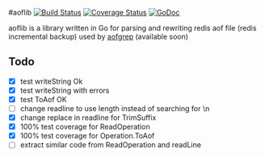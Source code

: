 #aoflib
[![Build Status](https://travis-ci.org/gato/aof.svg?branch=master)](https://travis-ci.org/gato/aof)
[![Coverage Status](https://coveralls.io/repos/gato/aof/badge.svg?branch=master)](https://coveralls.io/r/gato/aof?branch=master)
[![GoDoc](https://godoc.org/github.com/gato/aof?status.svg)](http://godoc.org/github.com/gato/aof)

aoflib is a library written in Go for parsing and rewriting redis aof file (redis incremental backup)
used by [aofgrep](http://github.com/gato/aofgrep) (available soon)

## Todo
- [x] test writeString Ok
- [x] test writeString with errors
- [x] test ToAof OK
- [ ] change readline to use length instead of searching for \n
- [x] change replace in readline for TrimSuffix
- [x] 100% test coverage for ReadOperation
- [x] 100% test coverage for Operation.ToAof
- [ ] extract similar code from ReadOperation and readLine